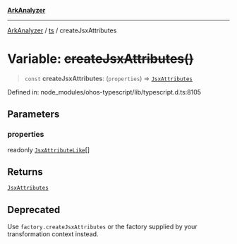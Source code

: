 [**ArkAnalyzer**](../../../../README.md)

***

[ArkAnalyzer](../../../../globals.md) / [ts](../README.md) / createJsxAttributes

# Variable: ~~createJsxAttributes()~~

> `const` **createJsxAttributes**: (`properties`) => [`JsxAttributes`](../interfaces/JsxAttributes.md)

Defined in: node\_modules/ohos-typescript/lib/typescript.d.ts:8105

## Parameters

### properties

readonly [`JsxAttributeLike`](../type-aliases/JsxAttributeLike.md)[]

## Returns

[`JsxAttributes`](../interfaces/JsxAttributes.md)

## Deprecated

Use `factory.createJsxAttributes` or the factory supplied by your transformation context instead.
